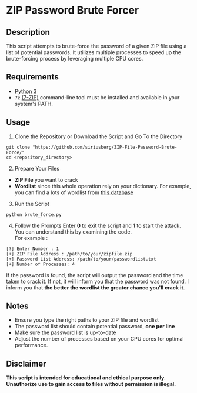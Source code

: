 # ZIP Password Brute Forcer

## Description
This script attempts to brute-force the password of a given ZIP file using a list of potential passwords. It utilizes multiple processes to speed up the brute-forcing process by leveraging multiple CPU cores.

## Requirements
- <a href="https://www.python.org/">Python 3</a>
- `7z` <a href="https://7-zip.org/">(7-ZIP)</a> command-line tool must be installed and available in your system's PATH.

## Usage
1. Clone the Repository or Download the Script and Go To the Directory<br>
```
git clone "https://github.com/siriusberg/ZIP-File-Password-Brute-Force/"
cd <repository_directory>
```
2. Prepare Your Files
- <b>ZIP File</b> you want to crack
- <b>Wordlist</b> since this whole operation rely on your dictionary. For example, you can find a lots of wordlist from <a href="https://github.com/duyet/bruteforce-database"> this database </a>
3. Run the Script
```
python brute_force.py
```
4. Follow the Prompts
Enter <b>0</b> to exit the script and <b>1</b> to start the attack. You can understand this by examining the code. <br>
For example :
```
[?] Enter Number : 1
[+] ZIP File Address : /path/to/your/zipfile.zip
[+] Password List Address: /path/to/your/passwordlist.txt
[+] Number of Processes: 4
```
If the password is found, the script will output the password and the time taken to crack it. If not, it will inform you that the password was not found. I inform you that <b>the better the wordlist the greater chance you'll crack it</b>.

## Notes
- Ensure you type the right paths to your ZIP file and wordlist
- The password list should contain potential password, <b>one per line</b>
- Make sure the password list is up-to-date
- Adjust the number of processes based on your CPU cores for optimal performance.

## Disclaimer 
<b>This script is intended for educational and ethical purpose only. Unauthorize use to gain access to files without permission is illegal.</b>
